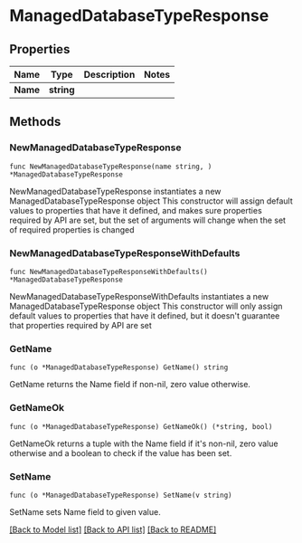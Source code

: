 # ManagedDatabaseTypeResponse

## Properties

Name | Type | Description | Notes
------------ | ------------- | ------------- | -------------
**Name** | **string** |  | 

## Methods

### NewManagedDatabaseTypeResponse

`func NewManagedDatabaseTypeResponse(name string, ) *ManagedDatabaseTypeResponse`

NewManagedDatabaseTypeResponse instantiates a new ManagedDatabaseTypeResponse object
This constructor will assign default values to properties that have it defined,
and makes sure properties required by API are set, but the set of arguments
will change when the set of required properties is changed

### NewManagedDatabaseTypeResponseWithDefaults

`func NewManagedDatabaseTypeResponseWithDefaults() *ManagedDatabaseTypeResponse`

NewManagedDatabaseTypeResponseWithDefaults instantiates a new ManagedDatabaseTypeResponse object
This constructor will only assign default values to properties that have it defined,
but it doesn't guarantee that properties required by API are set

### GetName

`func (o *ManagedDatabaseTypeResponse) GetName() string`

GetName returns the Name field if non-nil, zero value otherwise.

### GetNameOk

`func (o *ManagedDatabaseTypeResponse) GetNameOk() (*string, bool)`

GetNameOk returns a tuple with the Name field if it's non-nil, zero value otherwise
and a boolean to check if the value has been set.

### SetName

`func (o *ManagedDatabaseTypeResponse) SetName(v string)`

SetName sets Name field to given value.



[[Back to Model list]](../README.md#documentation-for-models) [[Back to API list]](../README.md#documentation-for-api-endpoints) [[Back to README]](../README.md)


